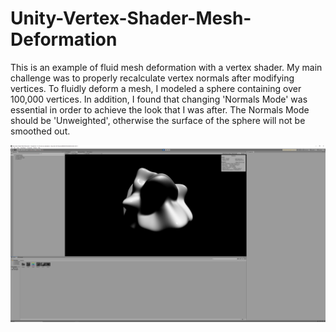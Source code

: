 # Unity-Vertex-Shader-Mesh-Deformation
 This is an example of fluid mesh deformation with a vertex shader.
 My main challenge was to properly recalculate vertex normals after modifying vertices.
 To fluidly deform a mesh, I modeled a sphere containing over 100,000 vertices. In addition, I found that changing 'Normals Mode' was essential in order to achieve the look that I was after. The Normals Mode should be 'Unweighted', otherwise the surface of the sphere will not be smoothed out.

 ![screenshot](Screenshot.png)
